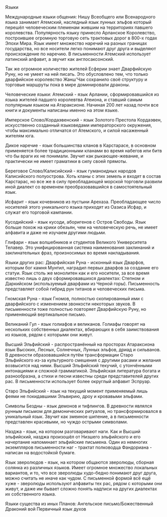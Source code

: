 Языки 

Международные языки общения:
Нишу Всеобщего или Всенародного языка занимает Атемский, наследный язык лунных эльфов который перешёл человеческим племенам жившим на территориях павшего королевства. Популярность языку принесло Арланское Королевство, построившее огромную торговую сеть трактовых дорог в 800-х годах Эпохи Мира. Язык имеет множество наречий на разных границах государства, но все носители легко понимают друг друга и выделяют происхождение по наречию. В письменности Атемский использует латинский алфавит, а звучит как англосаксонский.

Так же огромное количество жителей Есферии знает Дварфийскую Руну, но не умеет на ней писать. Это обусловлено тем, что только дварфийское королевство Жанш'Чак сохранило своё структуру и торговые маршруты пока в мире доминировали драконы.

Человеческие языки: 
Атемский - язык Арлании, сформировавшийся из языка жителей падшего королевтва Атеиона, и ставший самым популярным языком на Атараксионе. Начиная 200 лет назад почти все книги и документы написаны именно на этом языке. 

Имперское Слово/Кордаэвенский - язык Золотого Престола Кордаэвен, искусственно созданный языковедами императорского окружения, чтобы максимально отличатся от Атемского, и силой насаженный жителям юга.  

Дикое наречие - язык большинства кланов в Карстарасе, в основном применяется более традиционными кланами во время набегов или битв что бы враги их не понимали. Звучит как рыкающее-жевание, и практически не имеет граматики в силу своей прямоты. 

Береговое Слово/Калисийский - язык гуманоидных народов Калисийского полуострова. Хоть кланы с этих земель и входят в состав Карстарас, но все же в силу преобладающей морской торговли развили иной диалект со временем преобразовавшийся в самостоятельный язык.

Исфарит - язык кочевников из пустыни Арехаза. Преобладающее число носителей этого уникального языка приходят из Оазиса Исфар, и служат его торговой кампании. 

Кусодийский - язык кусоди, аборигенов с Остров Свободы. Язык больше похож на крики обезьян, чем на человеческую речь, не имеет алфавита и даже не изучаем другими людьми.

Глифари - язык волшебников и студентов Великого Университета Телавер. Это унифицированная система наименования заклинаний и заклинательных фраз, произносимых во время накладывания. 



Языки других рас: 
Дварфийская Руна - исконный язык Дварфов, которым бог камня Мунтил, наградил первых дварфов за создание его статуи. Язык столь же монолитен как и его носители, за все время известно лишь о двух сформировавшихся диалектах: Степном и Даркийском (используемый дварфами из Черной горы). Письменность представляет собой гибрид рун титанов и человеческих письма. 

Гномская Руна - язык Гномов, полностью скопированный ими с дварфийского с изменением звонкости некоторых звуков. В письменности тоже полностью повторяет Дварфийскую Руну, но применяющий вертикальное письмо.

Великаний Гул - язык голиафов и великанов. Голиафы говорят на нескольких собственных диалектах, вбирающих в себя заимствования из языков, рядом с которыми они живут.

Высший Эльфийский - распространённый на просторах Атараксиона язык Высоких, Лесных, Солнечных, Лунных эльфов, дриад и сильванов. В древности образовавшийся путём трансформации Старо Эльфийского из-за культурного смешения с другими расами и желания возвысится над ними. Высший Эльфийский текучий, с утончёнными интонациями и сложной грамматикой. Эльфийская литература богата и разнообразна, а стихи и песни известны среди представителей других рас. В письменности использует более округлый алфавит Эспруар.

Старо Эльфийский - язык на текущий момент применяемый лишь феями не покидавшими Эльвирию, дроу и кровавыми эльфами.

Символы Бездны - язык демонов и тифлингов. В древности являлся рунным письмом для демонических ритуалов, но трансформировался в уникальный язык. Звучит как змеиное шипение, а в письменности представлен красивыми, но чуждо острыми символами.

Назджа - язык, на котором разговаривают наги. Как и Высший эльфийский, назджа произошёл от Низшего эльфийского и его начертание напоминает эльфийские письмена. Один из немногих экземпляров письменности наг - трактат полководца Фандориана - написан на водостойкой бумаге.

Язык зверолюдов - язык, на котором общаются зверолюды, сборная солянка из различных языков. Имеет огромное множество локальных вариантов, и то, что все зверолюды худо-бедно понимают друг друга, можно считать не иначе как чудом. С письменной формой всё ещё хуже - зверолюды используют алфавиты тех рас, рядом с которыми они живут, и даже им бывает сложно понять надписи на других диалектах их собственного языка.


Языки существа из иных Планов: 
Ангельское письмо/Божественный
Драконий вой 
Первичный язык духов 

